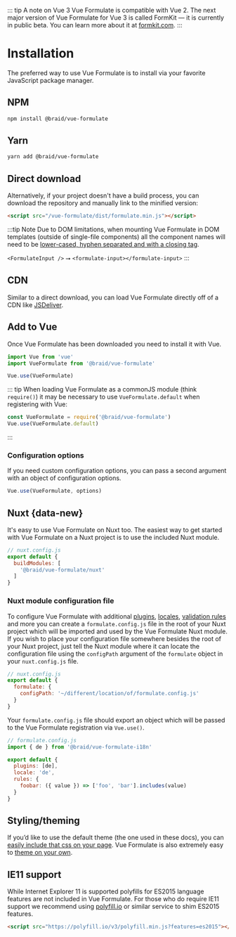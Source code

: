 ::: tip A note on Vue 3
Vue Formulate is compatible with Vue 2. The next major version of Vue Formulate for Vue 3 is called FormKit — it is currently in public beta. You can learn more about it at [formkit.com](https://formkit.com).
:::

# Installation
The preferred way to use Vue Formulate is to install via your favorite JavaScript
package manager.

## NPM
```sh
npm install @braid/vue-formulate
```

## Yarn
```sh
yarn add @braid/vue-formulate
```

## Direct download
Alternatively, if your project doesn't have a build process, you can
download the repository and manually link to the minified version:

```html
<script src="/vue-formulate/dist/formulate.min.js"></script>
```
:::tip Note
Due to DOM limitations, when mounting Vue Formulate in DOM templates
(outside of single-file components) all the component names will need to be
[lower-cased, hyphen separated and with a closing tag](https://vuejs.org/v2/style-guide/#Component-name-casing-in-templates-strongly-recommended).

`<FormulateInput />` ⭢ `<formulate-input></formulate-input>`
:::

## CDN

Similar to a direct download, you can load Vue Formulate directly off of a
CDN like [JSDeliver](https://www.jsdelivr.com/package/npm/@braid/vue-formulate?path=dist).

## Add to Vue
Once Vue Formulate has been downloaded you need to install it with Vue.

```js
import Vue from 'vue'
import VueFormulate from '@braid/vue-formulate'

Vue.use(VueFormulate)
```

::: tip
When loading Vue Formulate as a commonJS module (think `require()`) it may be
necessary to use `VueFormulate.default` when registering with Vue:

```js
const VueFormulate = require('@braid/vue-formulate')
Vue.use(VueFormulate.default)
```
:::

### Configuration options

If you need custom configuration options, you can pass a second argument with
an object of configuration options.

```js
Vue.use(VueFormulate, options)
```

## Nuxt <Badge text="2.5.1" /> {data-new}
It's easy to use Vue Formulate on Nuxt too. The easiest way to get started with
Vue Formulate on a Nuxt project is to use the included Nuxt module.

```js
// nuxt.config.js
export default {
  buildModules: [
    '@braid/vue-formulate/nuxt'
  ]
}
```

### Nuxt module configuration file

To configure Vue Formulate with additional [plugins](/guide/plugins/),
[locales](/guide/internationalization/), [validation rules](/guide/validation/)
and more you can create a `formulate.config.js` file in the root of
your Nuxt project which will be imported and used by the Vue Formulate Nuxt module.
If you wish to place your configuration file somewhere besides the root of your Nuxt
project, just tell the Nuxt module where it can locate the configuration file using
the `configPath` argument of the `formulate` object in your `nuxt.config.js` file.

```js
// nuxt.config.js
export default {
  formulate: {
    configPath: '~/different/location/of/formulate.config.js'
  }
}
```

Your `formulate.config.js` file should export an object which will be passed to the
Vue Formulate registration via `Vue.use()`.

```js
// formulate.config.js
import { de } from '@braid/vue-formulate-i18n'

export default {
  plugins: [de],
  locale: 'de',
  rules: {
    foobar: ({ value }) => ['foo', 'bar'].includes(value)
  }
}
```

## Styling/theming

If you’d like to use the default theme (the one used in these docs), you can
[easily include that css on your page](/guide/theming/#default-theme). Vue
Formulate is also extremely easy to [theme on your own](/guide/theming/#custom-theme).

## IE11 support

While Internet Explorer 11 is supported polyfills for ES2015 language features
are not included in Vue Formulate. For those who do require IE11 support we
recommend using [polyfill.io](https://polyfill.io/v3/) or similar service to shim
ES2015 features.

```html
<script src="https://polyfill.io/v3/polyfill.min.js?features=es2015"></script>
```
